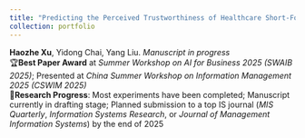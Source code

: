 ```yaml
---
title: "Predicting the Perceived Trustworthiness of Healthcare Short-Form Videos: A Deep Neural Point Process–enhanced Multimodal Learning Approach"
collection: portfolio
---
```

**Haozhe Xu**, Yidong Chai, Yang Liu. *Manuscript in progress*  
🏆**Best Paper Award** at *Summer Workshop on AI for Business 2025 (SWAIB 2025)*; Presented at *China Summer Workshop on Information Management 2025 (CSWIM 2025)*  
🧪**Research Progress**: Most experiments have been completed; Manuscript currently in drafting stage; Planned submission to a top IS journal (*MIS Quarterly*, *Information Systems Research*, or *Journal of Management Information Systems*) by the end of 2025
